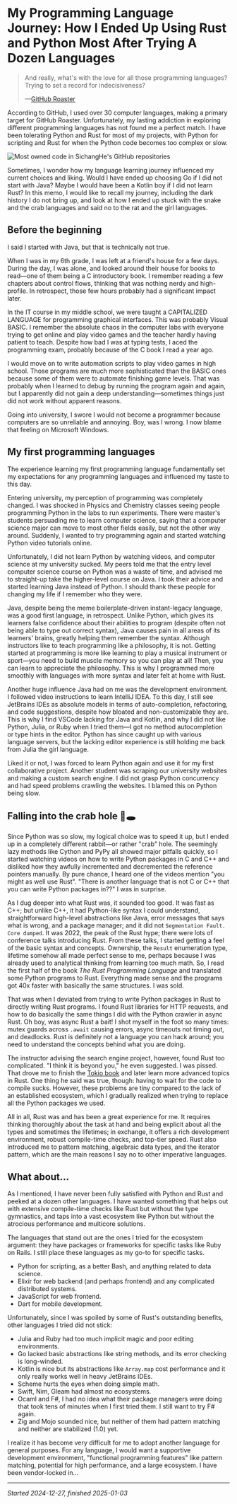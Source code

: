 # My Programming Language Journey: How I Ended Up Using Rust and Python Most After Trying A Dozen Languages

> And really, what's with the love for all those programming languages?
> Trying to set a record for indecisiveness?
>
> —[GitHub
> Roaster](https://github-roast.pages.dev/share/sichanghe/?lang=english)

According to GitHub, I used over 30 computer languages,
making a primary target for GitHub Roaster.
Unfortunately, my lasting addiction in
exploring different programming languages has not found me a perfect match.
I have been tolerating Python and Rust for most of my projects, with Python for
scripting and Rust for when the Python code becomes too complex or slow.

![Most owned code in SichangHe's GitHub
repositories](https://raw.githubusercontent.com/SichangHe/gh_metrics/main/github-metrics.svg)

Sometimes,
I wonder how my language learning journey influenced my current choices and
liking. Would I have ended up choosing Go if I did not start with Java?
Maybe I would have been a Kotlin boy if I did not learn Rust?
In this memo, I would like to recall my journey,
including the dark history I do not bring up, and
look at how I ended up stuck with the snake and the crab languages and
said no to the rat and the girl languages.

## Before the beginning

I said I started with Java, but that is technically not true.

When I was in my 6th grade, I was left at a friend's house for a few days.
During the day, I was alone, and looked around their house for books to
read—one of them being a C introductory book.
I remember reading a few chapters about control flows, thinking that
was nothing nerdy and high-profile.
In retrospect, those few hours probably had a significant impact later.

In the IT course in my middle school, we were taught a CAPITALIZED LANGUAGE for
programming graphical interfaces. This was probably Visual BASIC.
I remember the absolute chaos in the computer labs with everyone trying to
get online and play video games and the teacher hardly having patient to teach.
Despite how bad I was at typing tests, I aced the programming exam,
probably because of the C book I read a year ago.

I would move on to write automation scripts to play video games in high school.
Those programs are much more sophisticated than the BASIC ones because some of
them were to automate finishing game levels.
That was probably when I learned to debug by running the program again and
again, but
I apparently did not gain a deep understanding—sometimes things just did not
work without apparent reasons.

Going into university, I swore I would not become a programmer because
computers are so unreliable and annoying. Boy, was I wrong.
I now blame that feeling on Microsoft Windows.

## My first programming languages

The experience learning my first programming language fundamentally set my
expectations for any programming languages and influenced my taste to this day.

Entering university, my perception of programming was completely changed.
I was shocked in Physics and
Chemistry classes seeing people programming Python in the labs to
run experiments.
There were master's students persuading me to learn computer science,
saying that a computer science major can move to most other fields easily, but
not the other way around.
Suddenly, I wanted to try programming again and
started watching Python video tutorials online.

Unfortunately, I did not learn Python by watching videos, and
computer science at my university sucked.
My peers told me that the entry level computer science course on
Python was a waste of time, and advised me to
straight-up take the higher-level course on Java. I took their advice and
started learning Java instead of Python.
I should thank these people for changing my life if I remember who they were.

Java, despite being the meme boilerplate-driven instant-legacy language,
was a good first language, in retrospect.
Unlike Python, which
gives its learners false confidence about their abilities to program
(despite often not being able to type out correct syntax), Java causes pain in
all areas of its learners' brains, greatly helping them remember the syntax.
Although instructors like to teach programming like a philosophy, it is not.
Getting started at programming is more like learning to
play a musical instrument or sport—you need to build muscle memory so
you can play at all! Then, you can learn to appreciate the philosophy.
This is why I programmed more smoothly with languages with more syntax and
later felt at home with Rust.

Another huge influence Java had on me was the development environment.
I followed video instructions to learn IntelliJ IDEA.
To this day, I still see JetBrains IDEs as absolute models in terms of
auto-completion, refactoring, and code suggestions, despite how bloated and
non-customizable they are.
This is why I find VSCode lacking for Java and Kotlin, and
why I did not like Python, Julia, or Ruby when
I tried them—I got no method autocompletion or type hints in the editor.
Python has since caught up with various language servers, but
the lacking editor experience is still holding me back from
Julia the girl language.

Liked it or not, I was forced to learn Python again and use it for
my first collaborative project.
Another student was scraping our university websites and
making a custom search engine.
I did not grasp Python concurrency and
had speed problems crawling the websites. I blamed this on Python being slow.

## Falling into the crab hole 🦀🕳️

Since Python was so slow, my logical choice was to speed it up, but
I ended up in a completely different rabbit—or rather "crab" hole.
The seemingly lazy methods like Cython and
PyPy all showed major pitfalls quickly, so I started watching videos on how to
write Python packages in C and C++ and
disliked how they awfully incremented and
decremented the reference pointers manually.
By pure chance, I heard one of the videos mention "you might as well use Rust".
"There is another language that is not C or C++ that
you can write Python packages in??" I was in surprise.

As I dug deeper into what Rust was, it sounded too good.
It was fast as C++; but unlike C++,
it had Python-like syntax I could understand,
straightforward high-level abstractions like Java, error messages that
says what is wrong, and a package manager; and it did not
`Segmentation Fault. Core dumped`.
It was 2022, the peak of the Rust hype; there were lots of
conference talks introducing Rust. From these talks,
I started getting a feel of the basic syntax and concepts.
Ownership, the `Result` enumeration type,
lifetime somehow all made perfect sense to me, perhaps because
I was already used to analytical thinking from learning too much math.
So, I read the first half of the book *The Rust Programming Language* and
translated some Python programs to Rust. Everything made sense and
the programs got 40x faster with basically the same structures. I was sold.

That was when I deviated from trying to write Python packages in Rust to
directly writing Rust programs.
I found Rust libraries for HTTP requests, and how to
do basically the same things I did with the Python crawler in
async Rust. Oh boy, was async Rust a bait!
I shot myself in the foot so many times: mutex guards across `.await`
causing errors, async timeouts not timing out, and deadlocks.
Rust is definitely not a language you can hack around; you need to
understand the concepts behind what you are doing.

The instructor advising the search engine project, however,
found Rust too complicated. "I think it is beyond you," he even suggested.
I was pissed.
That drove me to finish the [Tokio book](https://tokio.rs/tokio/tutorial) and
later learn more advanced topics in Rust. One thing he said was true, though:
having to wait for the code to compile sucks.
However, these problems are tiny compared to the lack of
an established ecosystem, which I gradually realized when trying to
replace all the Python packages we used.

All in all, Rust was and has been a great experience for me.
It requires thinking thoroughly about the task at hand and
being explicit about all the types and sometimes the lifetimes; in exchange,
it offers a rich development environment, robust compile-time checks, and
top-tier speed.
Rust also introduced me to pattern matching, algebraic data types, and
the iterator pattern, which are the main reasons I say no to
other imperative languages.

## What about…

As I mentioned, I have never been fully satisfied with Python and Rust and
peeked at a dozen other languages.
I have wanted something that helps out with
extensive compile-time checks like Rust but without the type gymnastics, and
taps into a vast ecosystem like Python but
without the atrocious performance and multicore solutions.

The languages that stand out are the ones I tried for the ecosystem argument:
they have packages or frameworks for specific tasks like Ruby on
Rails. I still place these languages as my go-to for specific tasks.

- Python for scripting, as a better Bash, and anything related to
    data science.
- Elixir for web backend (and perhaps frontend) and
    any complicated distributed systems.
- JavaScript for web frontend.
- Dart for mobile development.

Unfortunately, since I was spoiled by some of Rust's outstanding benefits,
other languages I tried did not stick:

- Julia and Ruby had too much implicit magic and poor editing environments.
- Go lacked basic abstractions like string methods, and
    its error checking is long-winded.
- Kotlin is nice but its abstractions like `Array.map` cost performance and
    it only really works well in heavy JetBrains IDEs.
- Scheme hurts the eyes when doing simple math.
- Swift, Nim, Gleam had almost no ecosystems.
- Ocaml and F#, I had no idea what their package managers were doing that
    took tens of minutes when I first tried them. I still want to try F# again.
- Zig and Mojo sounded nice, but neither of them had pattern matching and
    neither are stabilized (1.0) yet.

I realize it has become very difficult for me to adopt another language for
general purposes.
For any language, I would want a supportive development environment,
"functional programming features" like pattern matching, potential for
high performance, and a large ecosystem. I have been vendor-locked in…

---

*Started 2024-12-27, finished 2025-01-03*
